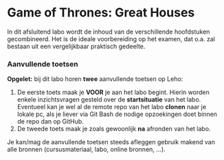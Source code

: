 # Game of Thrones: Great Houses

In dit afsluitend labo wordt de inhoud van de verschillende hoofdstuken gecombineerd.
Het is de ideale voorbereiding op het examen, dat o.a. zal bestaan uit een vergelijkbaar praktisch gedeelte.

### **Aanvullende toetsen**

**Opgelet:** bij dit labo horen **twee** aanvullende toetsen op Leho:
1. De eerste toets maak je **VOOR** je aan het labo begint. Hierin worden enkele inzichtsvragen gesteld over de **startsituatie** van het labo. Eventueel kan je wel al de remote repo van het labo **clonen** naar je lokale pc, als je liever via Git Bash de nodige opzoekingen doet binnen de repo dan op GitHub.
2. De tweede toets maak je zoals gewoonlijk **na** afronden van het labo.

Je kan/mag de aanvullende toetsen steeds afleggen gebruik makend van alle bronnen (cursusmateriaal, labo, online bronnen, ...).

